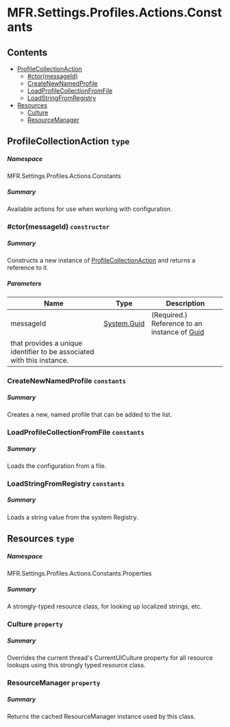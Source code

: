 <a name='assembly'></a>
# MFR.Settings.Profiles.Actions.Constants

## Contents

- [ProfileCollectionAction](#T-MFR-Settings-Profiles-Actions-Constants-ProfileCollectionAction 'MFR.Settings.Profiles.Actions.Constants.ProfileCollectionAction')
  - [#ctor(messageId)](#M-MFR-Settings-Profiles-Actions-Constants-ProfileCollectionAction-#ctor-System-Guid- 'MFR.Settings.Profiles.Actions.Constants.ProfileCollectionAction.#ctor(System.Guid)')
  - [CreateNewNamedProfile](#F-MFR-Settings-Profiles-Actions-Constants-ProfileCollectionAction-CreateNewNamedProfile 'MFR.Settings.Profiles.Actions.Constants.ProfileCollectionAction.CreateNewNamedProfile')
  - [LoadProfileCollectionFromFile](#F-MFR-Settings-Profiles-Actions-Constants-ProfileCollectionAction-LoadProfileCollectionFromFile 'MFR.Settings.Profiles.Actions.Constants.ProfileCollectionAction.LoadProfileCollectionFromFile')
  - [LoadStringFromRegistry](#F-MFR-Settings-Profiles-Actions-Constants-ProfileCollectionAction-LoadStringFromRegistry 'MFR.Settings.Profiles.Actions.Constants.ProfileCollectionAction.LoadStringFromRegistry')
- [Resources](#T-MFR-Settings-Profiles-Actions-Constants-Properties-Resources 'MFR.Settings.Profiles.Actions.Constants.Properties.Resources')
  - [Culture](#P-MFR-Settings-Profiles-Actions-Constants-Properties-Resources-Culture 'MFR.Settings.Profiles.Actions.Constants.Properties.Resources.Culture')
  - [ResourceManager](#P-MFR-Settings-Profiles-Actions-Constants-Properties-Resources-ResourceManager 'MFR.Settings.Profiles.Actions.Constants.Properties.Resources.ResourceManager')

<a name='T-MFR-Settings-Profiles-Actions-Constants-ProfileCollectionAction'></a>
## ProfileCollectionAction `type`

##### Namespace

MFR.Settings.Profiles.Actions.Constants

##### Summary

Available actions for use when working with configuration.

<a name='M-MFR-Settings-Profiles-Actions-Constants-ProfileCollectionAction-#ctor-System-Guid-'></a>
### #ctor(messageId) `constructor`

##### Summary

Constructs a new instance of
[ProfileCollectionAction](#T-MFR-Settings-Profiles-Actions-Constants-ProfileCollectionAction 'MFR.Settings.Profiles.Actions.Constants.ProfileCollectionAction')
and returns a reference to it.

##### Parameters

| Name | Type | Description |
| ---- | ---- | ----------- |
| messageId | [System.Guid](http://msdn.microsoft.com/query/dev14.query?appId=Dev14IDEF1&l=EN-US&k=k:System.Guid 'System.Guid') | (Required.) Reference to an instance of [Guid](http://msdn.microsoft.com/query/dev14.query?appId=Dev14IDEF1&l=EN-US&k=k:System.Guid 'System.Guid')
that provides a unique identifier to be associated with this instance. |

<a name='F-MFR-Settings-Profiles-Actions-Constants-ProfileCollectionAction-CreateNewNamedProfile'></a>
### CreateNewNamedProfile `constants`

##### Summary

Creates a new, named profile that can be added to the list.

<a name='F-MFR-Settings-Profiles-Actions-Constants-ProfileCollectionAction-LoadProfileCollectionFromFile'></a>
### LoadProfileCollectionFromFile `constants`

##### Summary

Loads the configuration from a file.

<a name='F-MFR-Settings-Profiles-Actions-Constants-ProfileCollectionAction-LoadStringFromRegistry'></a>
### LoadStringFromRegistry `constants`

##### Summary

Loads a string value from the system Registry.

<a name='T-MFR-Settings-Profiles-Actions-Constants-Properties-Resources'></a>
## Resources `type`

##### Namespace

MFR.Settings.Profiles.Actions.Constants.Properties

##### Summary

A strongly-typed resource class, for looking up localized strings, etc.

<a name='P-MFR-Settings-Profiles-Actions-Constants-Properties-Resources-Culture'></a>
### Culture `property`

##### Summary

Overrides the current thread's CurrentUICulture property for all
  resource lookups using this strongly typed resource class.

<a name='P-MFR-Settings-Profiles-Actions-Constants-Properties-Resources-ResourceManager'></a>
### ResourceManager `property`

##### Summary

Returns the cached ResourceManager instance used by this class.
